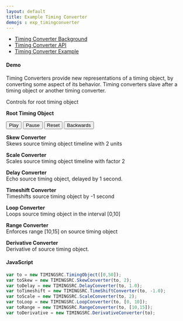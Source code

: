 ```yaml
---
layout: default
title: Example Timing Converter
demojs : exp_timingconverter
---
```


<style type="text/css">
.pos {font-weight:bold}
</style>


- [Timing Converter Background](background_timingconverter.html)
- [Timing Converter API](api_timingconverter.html)
- [Timing Converter Example](exp_timingconverter.html)

#### Demo

Timing Converters provide new representations of a timing object, by converting some aspect of its behavior. Timing converters slave after a timing object or another timing converter.

Controls for root timing object


<p>    
  <div class="pos"> Root Timing Object </div>
  <p>
    <!-- Timing Object Controls -->
    <button id="play">Play</button>
    <button id="pause">Pause</button>
    <button id="reset">Reset</button>
    <button id="backwards">Backwards</button>
  </p>
  <div class="pos" id="to"></div>        
</p>
<p>
  <div class="pos">Skew Converter </div>  
  Skews source timing object timeline with 2 units
  <div class="pos" id="toskew"></div>  
</p>
<p>
  <div class="pos"> Scale Converter </div>
  Scales source timing object timeline with factor 2
  <div class="pos" id="toscale"></div> 
</p>
<p>
  <div class="pos"> Delay Converter </div>
  Echo source timing object, delayed by 1 second.
  <div class="pos" id="todelay"></div>        
</p>
<p>
  <div class="pos"> Timeshift Converter </div> 
  Timeshifts source timing object by -1 second
  <div class="pos" id="totimeshift"></div> 
</p>
<p>
  <div class="pos"> Loop Converter </div>
  Loops source timing object in the interval [0,10]
  <div class="pos" id="toloop"></div> 
</p>
<p>
  <div class="pos"> Range Converter </div>
  Enforces range [10,15] on source timing object
  <div class="pos" id="torange"></div> 
</p>
<p>
  <div class="pos"> Derivative Converter </div>
  Derivative of source timing object.
  <div class="pos" id="toderivative"></div> 
</p>


#### JavaScript

```javascript
var to = new TIMINGSRC.TimingObject([0,50]);
var toSkew = new TIMINGSRC.SkewConverter(to, 2);
var toDelay = new TIMINGSRC.DelayConverter(to, 1.0);
var toTimeshift = new TIMINGSRC.TimeShiftConverter(to, -1.0);
var toScale = new TIMINGSRC.ScaleConverter(to, 2);
var toLoop = new TIMINGSRC.LoopConverter(to, [0, 10]);
var toRange = new TIMINGSRC.RangeConverter(to, [10,15]);
var toDerivative = new TIMINGSRC.DerivativeConverter(to);
```    
